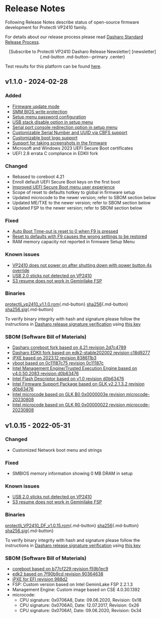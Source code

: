 # Release Notes

Following Release Notes describe status of open-source firmware development for
Protectli VP2410 family.

For details about our release process please read
[Dasharo Standard Release Process](../../dev-proc/standard-release-process.md).

<center>
[Subscribe to Protectli VP2410 Dasharo Release Newsletter]
[newsletter]{.md-button .md-button--primary .center}
</center>

Test results for this platform can be found
[here](https://docs.google.com/spreadsheets/d/1wI0qBSLdaluayYsm_lIa9iJ9LnPnCOZ9eNOyrKSc-j4/edit#gid=975611333).

## v1.1.0 - 2024-02-28

### Added

- [Firmware update mode](https://docs.dasharo.com/guides/firmware-update/#firmware-update-mode)
- [SMM BIOS write protection](https://docs.dasharo.com/dasharo-menu-docs/dasharo-system-features/#dasharo-security-options)
- [Setup menu password configuration](https://docs.dasharo.com/dasharo-menu-docs/overview/#dasharo-menu-guides)
- [USB stack disable option in setup menu](https://docs.dasharo.com/dasharo-menu-docs/dasharo-system-features/#usb-configuration)
- [Serial port console redirection option in setup menu](https://docs.dasharo.com/dasharo-menu-docs/dasharo-system-features/#serial-port-configuration)
- [Customizable Serial Number and UUID via CBFS support](https://github.com/Dasharo/dcu)
- [Customizable boot logo support](https://github.com/Dasharo/dcu)
- [Support for taking screenshots in the firmware](https://docs.dasharo.com/dev-proc/screenshots/#taking-screenshots)
- Microsoft and Windows 2023 UEFI Secure Boot certificates
- UEFI 2.8 errata C compliance in EDKII fork

### Changed

- Rebased to coreboot 4.21
- Enroll default UEFI Secure Boot keys on the first boot
- [Improved UEFI Secure Boot menu user experience](https://docs.dasharo.com/dasharo-menu-docs/device-manager/#secure-boot-configuration)
- Scope of reset to defaults hotkey to global in firmware setup
- Updated microcode to the newer version; refer to SBOM section below
- Updated ME/TXE to the newer version; refer to SBOM section below
- Updated FSP to the newer version; refer to SBOM section below

### Fixed

- [Auto Boot Time-out is reset to 0 when F9 is pressed](https://github.com/Dasharo/dasharo-issues/issues/513)
- [Reset to defaults with F9 causes the wrong settings to be restored](https://github.com/Dasharo/dasharo-issues/issues/355)
- RAM memory capacity not reported in firmware Setup Menu

### Known issues

- [VP2410 does not power on after shutting down with power button 4s override](https://github.com/Dasharo/dasharo-issues/issues/643)
- [USB 2.0 sticks not detected on VP2410](https://github.com/Dasharo/dasharo-issues/issues/99)
- [S3 resume does not work in Geminilake FSP](https://github.com/Dasharo/dasharo-issues/issues/27)

### Binaries

[protectli_vp2410_v1.1.0.rom][protectli_vp2410_v1.1.0.rom_file]{.md-button}
[sha256][protectli_vp2410_v1.1.0.rom_hash]{.md-button}
[sha256.sig][protectli_vp2410_v1.1.0.rom_sig]{.md-button}

To verify binary integrity with hash and signature please follow the
instructions in [Dasharo release signature verification](/guides/signature-verification)
using [this key](https://raw.githubusercontent.com/3mdeb/3mdeb-secpack/master/customer-keys/protectli/release-keys/dasharo-release-1.1.x-for-protectli-signing-key.asc)

### SBOM (Software Bill of Materials)

- [Dasharo coreboot fork based on 4.21 revision 2d7c4789](https://github.com/Dasharo/coreboot/tree/2d7c4789)
- [Dasharo EDKII fork based on edk2-stable202002 revision c18d9277](https://github.com/Dasharo/edk2/tree/c18d9277)
- [iPXE based on 2023.12 revision 838611b3](https://github.com/Dasharo/ipxe/tree/838611b3)
- [vboot based on 0c11187c75 revision 0c11187c](https://chromium.googlesource.com/chromiumos/platform/vboot_reference/+/0c11187c/)
- [Intel Management Engine/Trusted Execution Engine based on v4.0.50.2083 revision d0b63476](https://github.com/Dasharo/dasharo-blobs/blob/d0b63476/protectli/vault_glk/ifwi.bin)
- [Intel Flash Descriptor based on v1.0 revision d0b63476](https://github.com/Dasharo/dasharo-blobs/blob/d0b63476/protectli/vault_glk/descriptor.bin)
- [Intel Firmware Support Package based on GLK v2.2.1.3.2 revision d0b63476](https://github.com/Dasharo/dasharo-blobs/blob/d0b63476/protectli/vault_glk/GeminilakeFspBinPkg)
- [Intel microcode based on GLK B0 0x0000003e revision microcode-20230808](https://github.com/intel/Intel-Linux-Processor-Microcode-Data-Files/tree/microcode-20230808/intel-ucode/06-7a-01)
- [Intel microcode based on GLK R0 0x00000022 revision microcode-20230808](https://github.com/intel/Intel-Linux-Processor-Microcode-Data-Files/tree/microcode-20230808/intel-ucode/06-7a-08)

[protectli_vp2410_v1.1.0.rom_file]: https://dl.3mdeb.com/open-source-firmware/Dasharo/protectli_vault_glk/v1.1.0/protectli_vp2410_v1.1.0.rom
[protectli_vp2410_v1.1.0.rom_hash]: https://dl.3mdeb.com/open-source-firmware/Dasharo/protectli_vault_glk/v1.1.0/protectli_vp2410_v1.1.0.rom.sha256
[protectli_vp2410_v1.1.0.rom_sig]: https://dl.3mdeb.com/open-source-firmware/Dasharo/protectli_vault_glk/v1.1.0/protectli_vp2410_v1.1.0.rom.sha256.sig

## v1.0.15 - 2022-05-31

### Changed

- Customized Network boot menu and strings

### Fixed

- SMBIOS memory information showing 0 MB DRAM in setup

### Known issues

- [USB 2.0 sticks not detected on VP2410](https://github.com/Dasharo/dasharo-issues/issues/99)
- [S3 resume does not work in Geminilake FSP](https://github.com/Dasharo/dasharo-issues/issues/27)

### Binaries

[protectli_VP2410_DF_v1.0.15.rom][v1.0.15_rom]{.md-button}
[sha256][v1.0.15_hash]{.md-button}
[sha256.sig][v1.0.15_sig]{.md-button}

To verify binary integrity with hash and signature please follow the
instructions in [Dasharo release signature verification](/guides/signature-verification)
using [this key](https://raw.githubusercontent.com/3mdeb/3mdeb-secpack/master/customer-keys/protectli/release-keys/protectli-dasharo-firewall-release-1.0-key.asc)

### SBOM (Software Bill of Materials)

- [coreboot based on b77cf229 revision f59b1ec9](https://github.com/Dasharo/coreboot/tree/f59b1ec9)
- [edk2 based on 7f90b9cd revision 90364638](https://github.com/Dasharo/edk2/tree/90364638)
- [iPXE for EFI revision 988d2](https://github.com/ipxe/ipxe/tree/988d2c13cdf0f0b4140685af35ced70ac5b3283c)
- FSP: Custom version based on Intel GeminiLake FSP 2.2.1.3
- Management Engine: Custom image based on CSE 4.0.30.1392
- microcode:
    + CPU signature: 0x0706A8, Date: 09.06.2020, Revision: 0x18
    + CPU signature: 0x0706A0, Date: 12.07.2017, Revision: 0x26
    + CPU signature: 0x0706A1, Date: 09.06.2020, Revision: 0x34

[newsletter]: https://newsletter.3mdeb.com/subscription/n2EpSxtqL
[v1.0.15_rom]: https:/3mdeb.com/open-source-firmware/Dasharo/protectli_vault_glk/v1.0.15/protectli_vault_glk_v1.0.15.rom
[v1.0.15_hash]: https://3mdeb.com/open-source-firmware/Dasharo/protectli_vault_glk/v1.0.15/protectli_vault_glk_v1.0.15.rom.sha256
[v1.0.15_sig]: https://3mdeb.com/open-source-firmware/Dasharo/protectli_vault_glk/v1.0.15/protectli_vault_glk_v1.0.15.rom.sha256.sig
